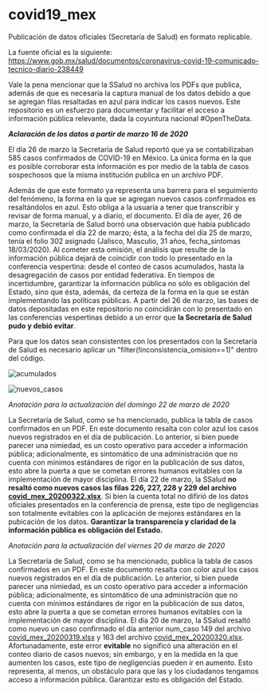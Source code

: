 # covid19_mex
Publicación de datos oficiales (Secretaría de Salud) en formato replicable.

La fuente oficial es la siguiente: https://www.gob.mx/salud/documentos/coronavirus-covid-19-comunicado-tecnico-diario-238449

Vale la pena mencionar que la SSalud no archiva los PDFs que publica, además de que es necesaria la captura manual de los datos debido a que se agregan filas resaltadas en azul para indicar los casos nuevos. Este repositorio es un esfuerzo para documentar y facilitar el acceso a información pública relevante, dada la coyuntura nacional #OpenTheData.

***Aclaración de los datos a partir de marzo 16 de 2020***

El día 26 de marzo la Secretaría de Salud reportó que ya se contabilizaban 585 casos confirmados de COVID-19 en México. La única forma en la que es posible corroborar esta información es por medio de la tabla de casos sospechosos que la misma institución publica en un archivo PDF.

Además de que este formato ya representa una barrera para el seguimiento del fenómeno, la forma en la que se agregan nuevos casos confirmados es resaltándolos en azul. Esto obliga a la usuaria a tener que transcribir y revisar de forma manual, y a diario, el documento. El día de ayer, 26 de marzo, la Secretaría de Salud borró una observación que había publicado como confirmada el día 22 de marzo; ésta, a la fecha del día 25 de marzo, tenía el folio 302 asignado (Jalisco, Masculio, 31 años, fecha_sintomas 18/03/2020). Al cometer esta omisión, el análisis que resulte de la información pública dejará de coincidir con todo lo presentado en la conferencia vespertina: desde el conteo de casos acumulados, hasta la desagregación de casos por entidad federativa. En tiempos de incertidumbre, garantizar la información pública no sólo es obligación del Estado, sino que ésta, además, da certeza de la forma en la que se están implementando las políticas públicas. A partir del 26 de marzo, las bases de datos depositadas en este repositorio no coincidirán con lo presentado en las conferencias vespertinas debido a un error que **la Secretaría de Salud pudo y debió evitar**.

Para que los datos sean consistentes con los presentados con la Secretaría de Salud es necesario aplicar un "filter(!inconsistencia_omision==1)" dentro del código.



![acumulados](https://github.com/guzmart/covid19_mex/blob/master/03_gra%CC%81ficas/2020_03_31_01_acumulados.png)


![nuevos_casos](https://github.com/guzmart/covid19_mex/blob/master/03_gra%CC%81ficas/2020_03_31_02_nuevos.png)




*Anotación para la actualización del domingo 22 de marzo de 2020*

La Secretaría de Salud, como se ha mencionado, publica la tabla de casos confirmados en un PDF. En este documento resalta con color azul los casos nuevos registrados en el día de publicación. Lo anterior, si bien puede parecer una nimiedad, es un costo operativo para acceder a información pública; adicionalmente, es sintomático de una administración que no cuenta con mínimos estándares de rigor en la publicación de sus datos, esto abre la puerta a que se cometan errores humanos evitables con la implementación de mayor disciplina. El día 22 de marzo, la SSalud **no resaltó como nuevos casos las filas 226, 227, 228 y 229 del archivo [covid_mex_20200322.xlsx](https://github.com/guzmart/covid19_mex/blob/master/01_datos/covid_mex_20200319.xlsx)**. Si bien la cuenta total no difirió de los datos oficiales presentados en la conferencia de prensa, este tipo de negligencias son totalmente evitables con la aplicación de mejores estándares en la pubicación de los datos. **Garantizar la transparencia y claridad de la información pública es obligación del Estado.**



*Anotación para la actualización del viernes 20 de marzo de 2020*

La Secretaría de Salud, como se ha mencionado, publica la tabla de casos confirmados en un PDF. En este documento resalta con color azul los casos nuevos registrados en el día de publicación. Lo anterior, si bien puede parecer una nimiedad, es un costo operativo para acceder a información pública; adicionalmente, es sintomático de una administración que no cuenta con mínimos estándares de rigor en la publicación de sus datos, esto abre la puerta a que se cometan errores humanos evitables con la implementación de mayor disciplina. El día 20 de marzo, la SSalud resaltó como nuevo un caso confirmado el día anterior num_caso 149 del archivo [covid_mex_20200319.xlsx](https://github.com/guzmart/covid19_mex/blob/master/01_datos/covid_mex_20200319.xlsx) y 163 del archivo [covid_mex_20200320.xlsx](https://github.com/guzmart/covid19_mex/blob/master/01_datos/covid_mex_20200320.xlsx). Afortunadamente, este error **evitable** no significó una alteración en el conteo diario de casos nuevos; sin embargo, y en la medida en la que aumenten los casos, este tipo de negligencias pueden ir en aumento. Esto representa, al menos, un obstáculo para que las y los ciudadanos tengamos acceso a información pública. Garantizar esto es obligación del Estado.
